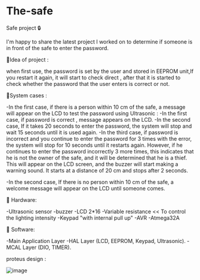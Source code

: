 # The-safe

Safe project 🔒

I'm happy to share the latest project I worked on to determine if someone is in front of the safe to enter the password.

🔘Idea of project :

when first use, the password is set by the user and stored in EEPROM unit,If you restart it again, it will start to check direct , after that it is started to check whether the password that the user enters is correct or not.

🔘System cases :

-In the first case, if there is a person within 10 cm of the safe, a message will appear on the LCD to test the password using Ultrasonic :
      -In the first case, if password is correct , message appears on the LCD.
      -In the second case, If it takes 20 seconds to enter the password, the system will stop and wait 15 seconds until it is used again.
      -In the third case, if password is incorrect and you continue to enter the password for 3 times with the error, the system will stop for 10 seconds until it restarts again. However, if he continues to enter the password incorrectly 3 more times, this indicates that he is not the owner of the safe, and it will be determined that he is a thief. This will appear on the LCD screen, and the buzzer will start making a warning sound. It starts at a distance of 20 cm and stops after 2 seconds.
      
-In the second case, If there is no person within 10 cm of the safe, a welcome message will appear on the LCD until someone comes.
      
🔘 Hardware:

-Ultrasonic sensor
-buzzer
-LCD 2*16
-Variable resistance << To control the lighting intensity
-Keypad "with internal pull up"
-AVR
-Atmega32A 


🔘 Software:

-Main Application Layer
-HAL Layer (LCD, EEPROM, Keypad, Ultrasonic).
-MCAL Layer (DIO, TIMER).

proteus design :

![image](https://github.com/gehadahmed23/The-safe/assets/123056355/685c58d5-9940-474b-994a-f00804e15bfb)
